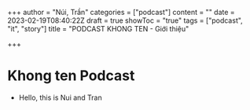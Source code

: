 +++
author = "Núi, Trần"
categories = ["podcast"]
content = ""
date = 2023-02-19T08:40:22Z
draft = true
showToc = "true"
tags = ["podcast", "it", "story"]
title = "PODCAST KHONG TEN - Giới thiệu"

+++
# Khong ten Podcast

* Hello, this is Nui and Tran